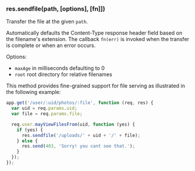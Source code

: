 <h3 id='res.sendfile'>res.sendfile(path, [options], [fn]])</h3>

Transfer the file at the given `path`.

Automatically defaults the Content-Type response header field based on the filename's extension. The callback `fn(err)` is invoked when the transfer is complete or when an error occurs.

Options:

- `maxAge` in milliseconds defaulting to 0
- `root` root directory for relative filenames

This method provides fine-grained support for file serving as illustrated in the following example:

```js
app.get('/user/:uid/photos/:file', function (req, res) {
  var uid = req.params.uid;
  var file = req.params.file;

  req.user.mayViewFilesFrom(uid, function (yes) {
    if (yes) {
      res.sendfile('/uploads/' + uid + '/' + file);
    } else {
      res.send(403, 'Sorry! you cant see that.');
    }
  });
});
```
